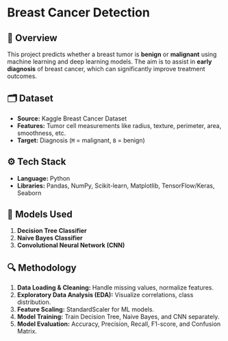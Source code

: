 # Breast Cancer Detection

## 📌 Overview
This project predicts whether a breast tumor is **benign** or **malignant** using machine learning and deep learning models. The aim is to assist in **early diagnosis** of breast cancer, which can significantly improve treatment outcomes.

## 🗂 Dataset
- **Source:** Kaggle Breast Cancer Dataset  
- **Features:** Tumor cell measurements like radius, texture, perimeter, area, smoothness, etc.  
- **Target:** Diagnosis (`M` = malignant, `B` = benign)

## ⚙️ Tech Stack
- **Language:** Python  
- **Libraries:** Pandas, NumPy, Scikit-learn, Matplotlib, TensorFlow/Keras, Seaborn

## 🧠 Models Used
1. **Decision Tree Classifier**
2. **Naive Bayes Classifier**
3. **Convolutional Neural Network (CNN)**

## 🔍 Methodology
1. **Data Loading & Cleaning:** Handle missing values, normalize features.
2. **Exploratory Data Analysis (EDA):** Visualize correlations, class distribution.
3. **Feature Scaling:** StandardScaler for ML models.
4. **Model Training:** Train Decision Tree, Naive Bayes, and CNN separately.
5. **Model Evaluation:** Accuracy, Precision, Recall, F1-score, and Confusion Matrix.

